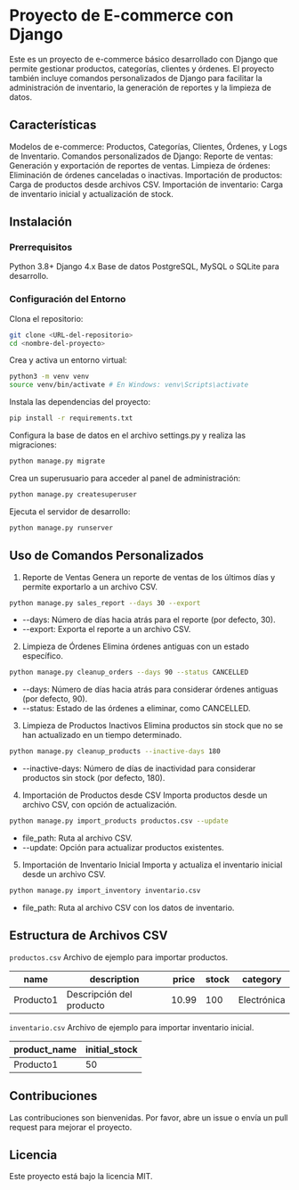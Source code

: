 # Proyecto de E-commerce con Django

Este es un proyecto de e-commerce básico desarrollado con Django que permite gestionar productos, categorías, clientes y órdenes. El proyecto también incluye comandos personalizados de Django para facilitar la administración de inventario, la generación de reportes y la limpieza de datos.

## Características

Modelos de e-commerce: Productos, Categorías, Clientes, Órdenes, y Logs de Inventario.
Comandos personalizados de Django:
Reporte de ventas: Generación y exportación de reportes de ventas.
Limpieza de órdenes: Eliminación de órdenes canceladas o inactivas.
Importación de productos: Carga de productos desde archivos CSV.
Importación de inventario: Carga de inventario inicial y actualización de stock.

## Instalación

### Prerrequisitos

Python 3.8+
Django 4.x
Base de datos PostgreSQL, MySQL o SQLite para desarrollo.

### Configuración del Entorno

Clona el repositorio:

```bash
git clone <URL-del-repositorio>
cd <nombre-del-proyecto>
```

Crea y activa un entorno virtual:

```bash
python3 -m venv venv
source venv/bin/activate # En Windows: venv\Scripts\activate
```

Instala las dependencias del proyecto:

```bash
pip install -r requirements.txt
```

Configura la base de datos en el archivo settings.py y realiza las migraciones:

```bash
python manage.py migrate
```

Crea un superusuario para acceder al panel de administración:

```bash
python manage.py createsuperuser
```

Ejecuta el servidor de desarrollo:

```bash
python manage.py runserver
```

## Uso de Comandos Personalizados

1. Reporte de Ventas
   Genera un reporte de ventas de los últimos días y permite exportarlo a un archivo CSV.

```bash
python manage.py sales_report --days 30 --export
```

- --days: Número de días hacia atrás para el reporte (por defecto, 30).
- --export: Exporta el reporte a un archivo CSV.

2. Limpieza de Órdenes
   Elimina órdenes antiguas con un estado específico.

```bash
python manage.py cleanup_orders --days 90 --status CANCELLED
```

- --days: Número de días hacia atrás para considerar órdenes antiguas (por defecto, 90).
- --status: Estado de las órdenes a eliminar, como CANCELLED.

3. Limpieza de Productos Inactivos
   Elimina productos sin stock que no se han actualizado en un tiempo determinado.

```bash
python manage.py cleanup_products --inactive-days 180
```

- --inactive-days: Número de días de inactividad para considerar productos sin stock (por defecto, 180).

4. Importación de Productos desde CSV
   Importa productos desde un archivo CSV, con opción de actualización.

```bash
python manage.py import_products productos.csv --update
```

- file_path: Ruta al archivo CSV.
- --update: Opción para actualizar productos existentes.

5. Importación de Inventario Inicial
   Importa y actualiza el inventario inicial desde un archivo CSV.

```bash
python manage.py import_inventory inventario.csv
```

- file_path: Ruta al archivo CSV con los datos de inventario.

## Estructura de Archivos CSV

`productos.csv`
Archivo de ejemplo para importar productos.

| name      | description              | price | stock | category    |
| --------- | ------------------------ | ----- | ----- | ----------- |
| Producto1 | Descripción del producto | 10.99 | 100   | Electrónica |

`inventario.csv`
Archivo de ejemplo para importar inventario inicial.

| product_name | initial_stock |
| ------------ | ------------- |
| Producto1    | 50            |

## Contribuciones

Las contribuciones son bienvenidas. Por favor, abre un issue o envía un pull request para mejorar el proyecto.

## Licencia

Este proyecto está bajo la licencia MIT.
